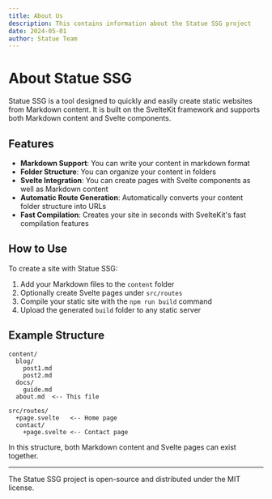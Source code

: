 ```yaml
---
title: About Us
description: This contains information about the Statue SSG project
date: 2024-05-01
author: Statue Team
---
```


# About Statue SSG

Statue SSG is a tool designed to quickly and easily create static websites from Markdown content. It is built on the SvelteKit framework and supports both Markdown content and Svelte components.

## Features

- **Markdown Support**: You can write your content in markdown format
- **Folder Structure**: You can organize your content in folders
- **Svelte Integration**: You can create pages with Svelte components as well as Markdown content
- **Automatic Route Generation**: Automatically converts your content folder structure into URLs
- **Fast Compilation**: Creates your site in seconds with SvelteKit's fast compilation features

## How to Use

To create a site with Statue SSG:

1. Add your Markdown files to the `content` folder
2. Optionally create Svelte pages under `src/routes`
3. Compile your static site with the `npm run build` command
4. Upload the generated `build` folder to any static server

## Example Structure

```
content/
  blog/
    post1.md
    post2.md
  docs/
    guide.md
  about.md  <-- This file

src/routes/
  +page.svelte   <-- Home page
  contact/
    +page.svelte <-- Contact page
```

In this structure, both Markdown content and Svelte pages can exist together.

---

The Statue SSG project is open-source and distributed under the MIT license. 